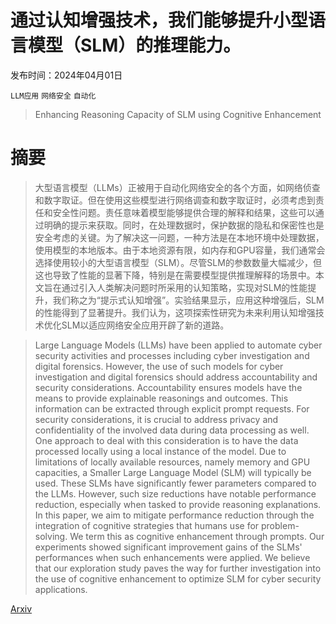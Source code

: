 # 通过认知增强技术，我们能够提升小型语言模型（SLM）的推理能力。

发布时间：2024年04月01日

`LLM应用` `网络安全` `自动化`

> Enhancing Reasoning Capacity of SLM using Cognitive Enhancement

# 摘要

> 大型语言模型（LLMs）正被用于自动化网络安全的各个方面，如网络侦查和数字取证。但在使用这些模型进行网络调查和数字取证时，必须考虑到责任和安全性问题。责任意味着模型能够提供合理的解释和结果，这些可以通过明确的提示来获取。同时，在处理数据时，保护数据的隐私和保密性也是安全考虑的关键。为了解决这一问题，一种方法是在本地环境中处理数据，使用模型的本地版本。由于本地资源有限，如内存和GPU容量，我们通常会选择使用较小的大型语言模型（SLM）。尽管SLM的参数数量大幅减少，但这也导致了性能的显著下降，特别是在需要模型提供推理解释的场景中。本文旨在通过引入人类解决问题时所采用的认知策略，实现对SLM的性能提升，我们称之为“提示式认知增强”。实验结果显示，应用这种增强后，SLM的性能得到了显著提升。我们认为，这项探索性研究为未来利用认知增强技术优化SLM以适应网络安全应用开辟了新的道路。

> Large Language Models (LLMs) have been applied to automate cyber security activities and processes including cyber investigation and digital forensics. However, the use of such models for cyber investigation and digital forensics should address accountability and security considerations. Accountability ensures models have the means to provide explainable reasonings and outcomes. This information can be extracted through explicit prompt requests. For security considerations, it is crucial to address privacy and confidentiality of the involved data during data processing as well. One approach to deal with this consideration is to have the data processed locally using a local instance of the model. Due to limitations of locally available resources, namely memory and GPU capacities, a Smaller Large Language Model (SLM) will typically be used. These SLMs have significantly fewer parameters compared to the LLMs. However, such size reductions have notable performance reduction, especially when tasked to provide reasoning explanations. In this paper, we aim to mitigate performance reduction through the integration of cognitive strategies that humans use for problem-solving. We term this as cognitive enhancement through prompts. Our experiments showed significant improvement gains of the SLMs' performances when such enhancements were applied. We believe that our exploration study paves the way for further investigation into the use of cognitive enhancement to optimize SLM for cyber security applications.

[Arxiv](https://arxiv.org/abs/2404.01135)